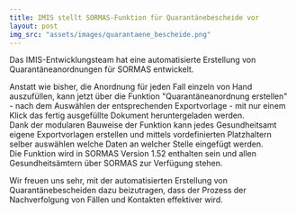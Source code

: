 ```yaml
---
title: IMIS stellt SORMAS-Funktion für Quarantänebescheide vor
layout: post
img_src: "assets/images/quarantaene_bescheide.png"
---
```


Das IMIS-Entwicklungsteam hat eine automatisierte Erstellung von Quarantäneanordnungen für SORMAS entwickelt.  

Anstatt wie bisher, die Anordnung für jeden Fall einzeln von Hand auszufüllen, kann jetzt über die Funktion "Quarantäneanordnung erstellen" - nach dem Auswählen der entsprechenden Exportvorlage - mit nur einem Klick das fertig ausgefüllte Dokument heruntergeladen werden.  
Dank der modularen Bauweise der Funktion kann jedes Gesundheitsamt eigene Exportvorlagen erstellen und mittels vordefinierten Platzhaltern selber auswählen welche Daten an welcher Stelle eingefügt werden.  
Die Funktion wird in SORMAS Version 1.52 enthalten sein und allen Gesundheitsämtern über SORMAS zur Verfügung stehen.  

Wir freuen uns sehr, mit der automatisierten Erstellung von Quarantänebescheiden dazu beizutragen, dass der Prozess der Nachverfolgung von Fällen und Kontakten effektiver wird.


